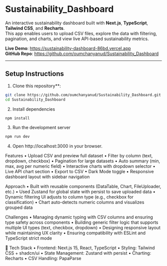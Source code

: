 # Sustainability_Dashboard

An interactive sustainability dashboard built with **Next.js**, **TypeScript**, **Tailwind CSS**, and **Recharts**.  
This app enables users to upload CSV files, explore the data with filtering, pagination, and charts, and view live API-based sustainability metrics.

**Live Demo**: https://sustainability-dashboard-86bd.vercel.app  
**GitHub Repo**: https://github.com/oumchanyanud/Sustainability_Dashboard

---

## Setup Instructions

1. Clone this repository**:
```bash
git clone https://github.com/oumchanyanud/Sustainability_Dashboard.git
cd Sustainability_Dashboard 
```

2. Install dependencies
```bash
npm install
```

3. Run the development server
```bash
npm run dev
```

4. Open http://localhost:3000 in your browser.

Features
• Upload CSV and preview full dataset
• Filter by column (text, dropdown, checkbox)
• Pagination for large datasets
• Auto summary (min, max, avg per numeric field)
• Interactive charts with dropdown selector
• Live API chart section
• Export to CSV
• Dark Mode toggle
• Responsive dashboard layout with sidebar navigation

Approach
• Built with reusable components (DataTable, Chart, FileUploader, etc.)
• Used Zustand for global state with persist to save uploaded data
• Dynamic filtering UI adjusts to column type (e.g., checkbox for classification)
• Chart auto-detects numeric columns and visualizes grouped data

Challenges
• Managing dynamic typing with CSV columns and ensuring type safety across components
• Building generic filter logic that supports multiple UI types (text, checkbox, dropdown)
• Designing responsive layout while maintaining UX clarity
• Ensuring compatibility with ESLint and TypeScript strict mode

🔧 Tech Stack
• Frontend: Next.js 15, React, TypeScript
• Styling: Tailwind CSS + shadcn/ui
• State Management: Zustand with persist
• Charting: Recharts
• CSV Handling: PapaParse